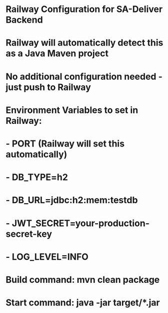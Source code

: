 # Railway Configuration for SA-Deliver Backend

# Railway will automatically detect this as a Java Maven project
# No additional configuration needed - just push to Railway

# Environment Variables to set in Railway:
# - PORT (Railway will set this automatically)
# - DB_TYPE=h2
# - DB_URL=jdbc:h2:mem:testdb
# - JWT_SECRET=your-production-secret-key
# - LOG_LEVEL=INFO

# Build command: mvn clean package
# Start command: java -jar target/*.jar
